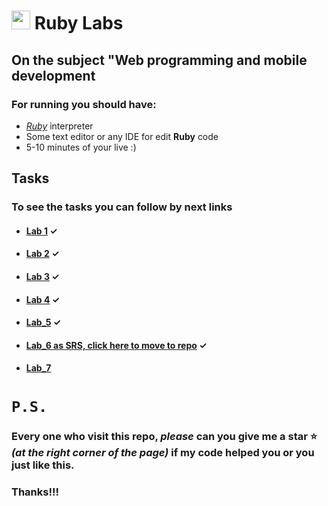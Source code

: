 # <img src="https://upload.wikimedia.org/wikipedia/commons/7/73/Ruby_logo.svg" width="30"/> Ruby Labs

## On the subject "Web programming and mobile development

### For running you should have:
 - [*Ruby*](https://www.ruby-lang.org/en/) interpreter
 - Some text editor or any IDE for edit **Ruby** code
 - 5-10 minutes of your live :)

## Tasks
### To see the tasks you can follow by next links
 - #### [Lab 1](https://docs.google.com/presentation/d/17PcrSgn2BV6HuN3v66RmHQhuzhWf06raRQi843q-FGY/edit#slide=id.g97071a2348_0_0) **✓**
 - #### [Lab 2](https://docs.google.com/presentation/d/1h5v-KP56flvm7I535OIcJyy1TM0OoBLR1ebG0f2eJOY/edit#slide=id.g985f0b007e_0_129) **✓**
 - #### [Lab 3](https://docs.google.com/presentation/d/13YiOug5wkWMarlzTUDhVyItI1LR1pt0y9O3pgaVVfiw/edit#slide=id.g9b31c51f9e_0_306) **✓**
 - #### [Lab 4](https://docs.google.com/presentation/d/1ZCCXSNFk3KpzponRMVGHQoeQnOm5aAPEBCl3IxSwpgY/edit#slide=id.g97071a2348_0_0) **✓**
 - #### [Lab_5](https://docs.google.com/presentation/d/e/2PACX-1vQc2Zs1jndTurKCDGZGblUbmDsiwQDVqPTCO1bS5OFlqi35mFJfZCaRW2xYQfLufUd5JL9TCh0HqQWI/pub?start=false&loop=false&delayms=3000) **✓**
 - #### [Lab_6 as SRS, click here to move to repo](https://github.com/KrolikOVSky/Ruby_SRS) **✓**
 - #### [Lab_7](https://docs.google.com/presentation/d/1biBDotnjJVIheSa-3zilXY58M27z8L1QLPkC1ZinAok/edit#slide=id.g97071a2348_0_0)
 
 
# `P.S.`
### Every one who visit this repo, ***please*** can you give me a star ⭐ *(at the right corner of the page)* if my code helped you or you just like this.
### Thanks!!!
